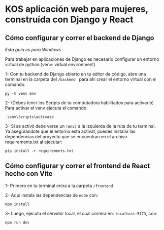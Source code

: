 ﻿# KOS aplicación web para mujeres, construída con Django y React  
## Cómo configurar y correr el backend de Django
*Esta guía es para Windows*

Para trabajar en aplicaciones de Django es necesario configurar un entorno virtual de python (venv: virtual environment)

1- Con tu backend de Django abierto en tu editor de código, abre una terminal en la carpeta del `/backend ` para ahí crear el entorno virtual con el comando:

    py -m venv env

2-  (Debes tener los Scripts de tu computadora habilitados para activarlo)
Para activar el venv ejecuta el comando:

    .\env\Scripts\activate

3- Si se activó debe verse un `(env)` a la izquierda de la ruta de tu terminal.
Ya asegurandote que el entorno esta activat, puedes instalar las dependencias del proyecto que se encuentran en el archivo requirements.txt al ejecutar:

    pip install -r requirements.txt

## Cómo configurar y correr el frontend de React hecho con Vite
1- Primero en tu terminal entra a la carpeta `/frontend`

2- Aquí instala las dependencias de `node` con:

    npm install

3- Luego, ejecuta el servidor local, el cual correrá en: `localhost:5173`, con:

    npm run dev
